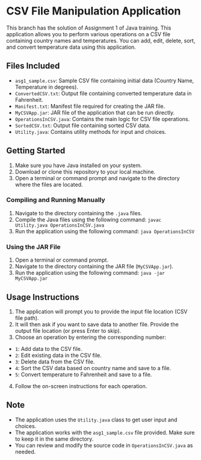 # CSV File Manipulation Application

This branch has the solution of Assignment 1 of Java training. This application allows you to perform various operations on a CSV file containing country names and temperatures. You can add, edit, delete, sort, and convert temperature data using this application.

## Files Included

- `asg1_sample.csv`: Sample CSV file containing initial data (Country Name, Temperature in degrees).
- `ConvertedCSV.txt`: Output file containing converted temperature data in Fahrenheit.
- `Manifest.txt`: Manifest file required for creating the JAR file.
- `MyCSVApp.jar`: JAR file of the application that can be run directly.
- `OperationsInCSV.java`: Contains the main logic for CSV file operations.
- `SortedCSV.txt`: Output file containing sorted CSV data.
- `Utility.java`: Contains utility methods for input and choices.

## Getting Started

1. Make sure you have Java installed on your system.
2. Download or clone this repository to your local machine.
3. Open a terminal or command prompt and navigate to the directory where the files are located.

### Compiling and Running Manually

1. Navigate to the directory containing the `.java` files.
2. Compile the Java files using the following command: ``` javac Utility.java OperationsInCSV.java ```
3. Run the application using the following command: ``` java OperationsInCSV ```

### Using the JAR File

1. Open a terminal or command prompt.
2. Navigate to the directory containing the JAR file (`MyCSVApp.jar`).
3. Run the application using the following command: ``` java -jar MyCSVApp.jar ```

## Usage Instructions

1. The application will prompt you to provide the input file location (CSV file path).
2. It will then ask if you want to save data to another file. Provide the output file location (or press Enter to skip).
3. Choose an operation by entering the corresponding number:
- `1`: Add data to the CSV file.
- `2`: Edit existing data in the CSV file.
- `3`: Delete data from the CSV file.
- `4`: Sort the CSV data based on country name and save to a file.
- `5`: Convert temperature to Fahrenheit and save to a file.
4. Follow the on-screen instructions for each operation.

## Note

- The application uses the `Utility.java` class to get user input and choices.
- The application works with the `asg1_sample.csv` file provided. Make sure to keep it in the same directory.
- You can review and modify the source code in `OperationsInCSV.java` as needed.
